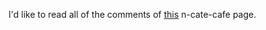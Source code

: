 I'd like to read all of the comments of [this](https://golem.ph.utexas.edu/category/2016/03/foundations_of_mathematics.html) n-cate-cafe page.